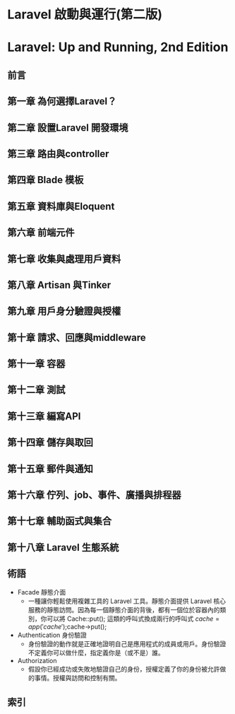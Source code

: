 # Laravel 啟動與運行(第二版)
# Laravel: Up and Running, 2nd Edition

## 前言
## 第一章 為何選擇Laravel？
## 第二章 設置Laravel 開發環境
## 第三章 路由與controller
## 第四章 Blade 模板
## 第五章 資料庫與Eloquent
## 第六章 前端元件
## 第七章 收集與處理用戶資料
## 第八章 Artisan 與Tinker
## 第九章 用戶身分驗證與授權
## 第十章 請求、回應與middleware
## 第十一章 容器
## 第十二章 測試
## 第十三章 編寫API
## 第十四章 儲存與取回
## 第十五章 郵件與通知
## 第十六章 佇列、job、事件、廣播與排程器
## 第十七章 輔助函式與集合
## 第十八章 Laravel 生態系統
## 術語
- Facade 靜態介面
    - 一種讓你輕鬆使用複雜工具的 Laravel 工具。靜態介面提供 Laravel 核心服務的靜態訪問。因為每一個靜態介面的背後，都有一個位於容器內的類別，你可以將 Cache::put(); 這類的呼叫式換成兩行的呼叫式 $cache = app('cache');$cache->put();
- Authentication 身份驗證
    - 身份驗證的動作就是正確地證明自己是應用程式的成員或用戶。身份驗證不定義你可以做什麼，指定義你是（或不是）誰。
- Authorization
    - 假設你已經成功或失敗地驗證自己的身份，授權定義了你的身份被允許做的事情。授權與訪問和控制有關。
## 索引


